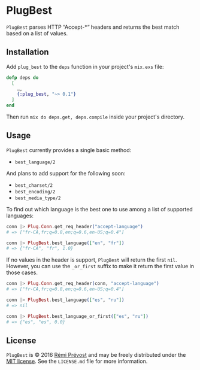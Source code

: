 # PlugBest

`PlugBest` parses HTTP “Accept-*“ headers and returns the best match based on a list of values.

## Installation

Add `plug_best` to the `deps` function in your project's `mix.exs` file:

```elixir
defp deps do
  [
    …,
    {:plug_best, "~> 0.1"}
  ]
end
```

Then run `mix do deps.get, deps.compile` inside your project's directory.

## Usage

`PlugBest` currently provides a single basic method:

* `best_language/2`

And plans to add support for the following soon:

* `best_charset/2`
* `best_encoding/2`
* `best_media_type/2`

To find out which language is the best one to use among a list of supported languages:

```elixir
conn |> Plug.Conn.get_req_header("accept-language")
# => ["fr-CA,fr;q=0.8,en;q=0.6,en-US;q=0.4"]

conn |> PlugBest.best_language(["en", "fr"])
# => {"fr-CA", "fr", 1.0}
```

If no values in the header is support, `PlugBest` will return the first `nil`. However,
you can use the `_or_first` suffix to make it return the first value in those cases.

```elixir
conn |> Plug.Conn.get_req_header(conn, "accept-language")
# => ["fr-CA,fr;q=0.8,en;q=0.6,en-US;q=0.4"]

conn |> PlugBest.best_language(["es", "ru"])
# => nil

conn |> PlugBest.best_language_or_first(["es", "ru"])
# => {"es", "es", 0.0}
```

## License

`PlugBest` is © 2016 [Rémi Prévost](http://exomel.com) and may be
freely distributed under the [MIT license](https://github.com/remiprev/plug_best/blob/master/LICENSE.md). See the
`LICENSE.md` file for more information.
